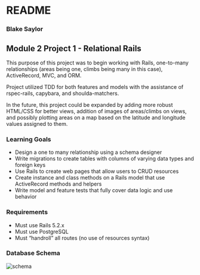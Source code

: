 # README

### Blake Saylor

## Module 2 Project 1 - Relational Rails
This purpose of this project was to begin working with Rails, one-to-many relationships (areas being one, climbs being many in this case), ActiveRecord, MVC, and ORM. 

Project utilized TDD for both features and models with the assistance of rspec-rails, capybara, and shoulda-matchers.

In the future, this project could be expanded by adding more robust HTML/CSS for better views, addition of images of areas/climbs on views, and possibly plotting areas on a map based on the latitude and longitude values assigned to them.

### **Learning Goals**
<ul>
    <li>Design a one to many relationship using a schema designer</li>
    <li>Write migrations to create tables with columns of varying data types and foreign keys</li>
    <li>Use Rails to create web pages that allow users to CRUD resources</li>
    <li>Create instance and class methods on a Rails model that use ActiveRecord methods and helpers</li>
    <li>Write model and feature tests that fully cover data logic and use behavior</li>
</ul>

### **Requirements**
<ul>
    <li>Must use Rails 5.2.x</li>
    <li>Must use PostgreSQL</li>
    <li>Must “handroll” all routes (no use of resources syntax)</li>
</ul>

### **Database Schema**

![schema](https://user-images.githubusercontent.com/47160926/178832703-979cf1e3-44ab-4155-bf2e-2de1491db273.png)